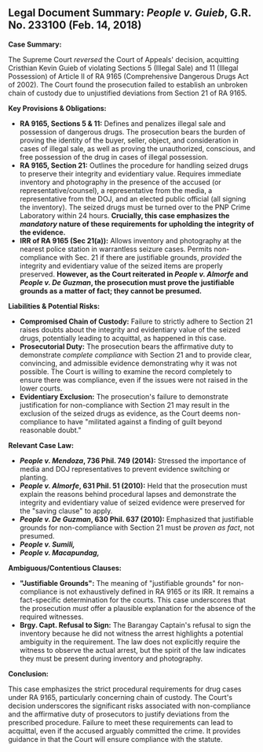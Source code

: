 ## Legal Document Summary: *People v. Guieb*, G.R. No. 233100 (Feb. 14, 2018)

**Case Summary:**

The Supreme Court *reversed* the Court of Appeals' decision, acquitting Cristhian Kevin Guieb of violating Sections 5 (Illegal Sale) and 11 (Illegal Possession) of Article II of RA 9165 (Comprehensive Dangerous Drugs Act of 2002). The Court found the prosecution failed to establish an unbroken chain of custody due to unjustified deviations from Section 21 of RA 9165.

**Key Provisions & Obligations:**

*   **RA 9165, Sections 5 & 11:** Defines and penalizes illegal sale and possession of dangerous drugs. The prosecution bears the burden of proving the identity of the buyer, seller, object, and consideration in cases of illegal sale, as well as proving the unauthorized, conscious, and free possession of the drug in cases of illegal possession.
*   **RA 9165, Section 21:** Outlines the procedure for handling seized drugs to preserve their integrity and evidentiary value. Requires immediate inventory and photography in the presence of the accused (or representative/counsel), a representative from the media, a representative from the DOJ, and an elected public official (all signing the inventory). The seized drugs must be turned over to the PNP Crime Laboratory within 24 hours. **Crucially, this case emphasizes the *mandatory* nature of these requirements for upholding the integrity of the evidence.**
*   **IRR of RA 9165 (Sec 21(a)):** Allows inventory and photography at the nearest police station in warrantless seizure cases. Permits non-compliance with Sec. 21 if there are justifiable grounds, *provided* the integrity and evidentiary value of the seized items are properly preserved. **However, as the Court reiterated in *People v. Almorfe* and *People v. De Guzman*, the prosecution must prove the justifiable grounds as a matter of fact; they cannot be presumed.**

**Liabilities & Potential Risks:**

*   **Compromised Chain of Custody:** Failure to strictly adhere to Section 21 raises doubts about the integrity and evidentiary value of the seized drugs, potentially leading to acquittal, as happened in this case.
*   **Prosecutorial Duty:** The prosecution bears the affirmative duty to demonstrate *complete compliance* with Section 21 and to provide clear, convincing, and admissible evidence demonstrating why it was not possible. The Court is willing to examine the record completely to ensure there was compliance, even if the issues were not raised in the lower courts.
*   **Evidentiary Exclusion:** The prosecution's failure to demonstrate justification for non-compliance with Section 21 may result in the exclusion of the seized drugs as evidence, as the Court deems non-compliance to have "militated against a finding of guilt beyond reasonable doubt."

**Relevant Case Law:**

*   ***People v. Mendoza*, 736 Phil. 749 (2014):** Stressed the importance of media and DOJ representatives to prevent evidence switching or planting.
*   ***People v. Almorfe*, 631 Phil. 51 (2010):** Held that the prosecution must explain the reasons behind procedural lapses and demonstrate the integrity and evidentiary value of seized evidence were preserved for the "saving clause" to apply.
*   ***People v. De Guzman*, 630 Phil. 637 (2010):** Emphasized that justifiable grounds for non-compliance with Section 21 must be *proven as fact*, not presumed.
*   ***People v. Sumili,***
*   ***People v. Macapundag,***

**Ambiguous/Contentious Clauses:**

*   **"Justifiable Grounds":** The meaning of "justifiable grounds" for non-compliance is not exhaustively defined in RA 9165 or its IRR. It remains a fact-specific determination for the courts. This case underscores that the prosecution *must* offer a plausible explanation for the absence of the required witnesses.
*   **Brgy. Capt. Refusal to Sign:** The Barangay Captain's refusal to sign the inventory because he did not witness the arrest highlights a potential ambiguity in the requirement. The law does not explicitly require the witness to observe the actual arrest, but the spirit of the law indicates they must be present during inventory and photography.

**Conclusion:**

This case emphasizes the strict procedural requirements for drug cases under RA 9165, particularly concerning chain of custody. The Court's decision underscores the significant risks associated with non-compliance and the affirmative duty of prosecutors to justify deviations from the prescribed procedure. Failure to meet these requirements can lead to acquittal, even if the accused arguably committed the crime. It provides guidance in that the Court will ensure compliance with the statute.
